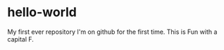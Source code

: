 # hello-world
My first ever repository
I'm on github for the first time. This is Fun with a capital F.
